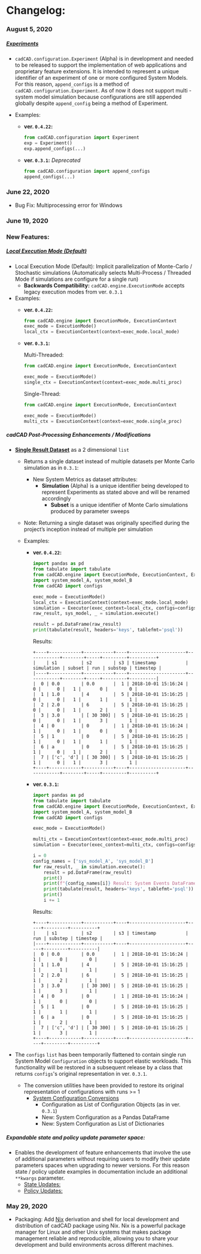 # Changelog:

### August 5, 2020
##### [Experiments](https://github.com/cadCAD-org/cadCAD/blob/master/documentation/README.md#introduction)
* `cadCAD.configuration.Experiment` (Alpha) is in development and needed to be released to support the implementation of 
web applications and proprietary feature extensions. It is intended to represent a unique identifier of an experiment of 
one or more configured System Models. For this reason, `append_configs` is a method of 
`cadCAD.configuration.Experiment`. As of now it does not support multi - system model simulation because configurations 
are still appended globally despite `append_config` being a method of Experiment.

* Examples:
    * **ver. `0.4.22`:**
        ```python
        from cadCAD.configuration import Experiment
        exp = Experiment()
        exp.append_configs(...)
        ```
    * **ver. `0.3.1`:** *Deprecated*
        ```python
        from cadCAD.configuration import append_configs
        append_configs(...)
        ```

### June 22, 2020
* Bug Fix: Multiprocessing error for Windows

### June 19, 2020
    
### New Features:
##### [Local Execution Mode (Default)](documentation/Simulation_Execution.md)
* Local Execution Mode (Default): Implicit parallelization of Monte-Carlo / Stochastic simulations (Automatically 
selects Multi-Process / Threaded Mode if simulations are configure for a single run)
    * **Backwards Compatibility:** `cadCAD.engine.ExecutionMode` accepts legacy execution modes from ver. `0.3.1`
* Examples:
    * **ver. `0.4.22`:**
        ```python
        from cadCAD.engine import ExecutionMode, ExecutionContext
        exec_mode = ExecutionMode()
        local_ctx = ExecutionContext(context=exec_mode.local_mode)
        ```
    * **ver. `0.3.1`:** 
        
        Multi-Threaded:
        ```python
        from cadCAD.engine import ExecutionMode, ExecutionContext
        
        exec_mode = ExecutionMode()
        single_ctx = ExecutionContext(context=exec_mode.multi_proc)
        ```
        
        Single-Thread:
        ```python
        from cadCAD.engine import ExecutionMode, ExecutionContext
      
        exec_mode = ExecutionMode()
        multi_ctx = ExecutionContext(context=exec_mode.single_proc)
        ```
        

##### cadCAD Post-Processing Enhancements / Modifications
* 	[**Single Result Dataset**]((https://github.com/cadCAD-org/cadCAD/blob/master/documentation/Simulation_Execution.md#4-execute-simulation--produce-system-event-dataset)) as a 2 dimensional `list`
    * Returns a single dataset instead of multiple datasets per Monte Carlo simulation as in `0.3.1`:
        * New System Metrics as dataset attributes: 
            * **Simulation** (Alpha) is a unique identifier being developed to represent Experiments as stated above and 
            will be renamed accordingly
                * **Subset** is a unique identifier of Monte Carlo simulations produced by parameter sweeps
    * Note: Returning a single dataset was originally specified during the project’s inception instead of multiple per 
    simulation

    * Examples:
        * **ver. `0.4.22`:**
            ```python
            import pandas as pd
            from tabulate import tabulate
            from cadCAD.engine import ExecutionMode, ExecutionContext, Executor
            import system_model_A, system_model_B
            from cadCAD import configs
          
            exec_mode = ExecutionMode()
            local_ctx = ExecutionContext(context=exec_mode.local_mode)
            simulation = Executor(exec_context=local_ctx, configs=configs)
            raw_result, sys_model, _ = simulation.execute()
          
            result = pd.DataFrame(raw_result)
            print(tabulate(result, headers='keys', tablefmt='psql'))
            ```
            Results:
            ```
            +----+------------+-----------+----+---------------------+------------+--------+-----+---------+----------+
            |    | s1         | s2        | s3 | timestamp           | simulation | subset | run | substep | timestep |
            |----+------------+-----------+----+---------------------+------------+--------+-----+---------+----------|
            |  0 | 0.0        | 0.0       |  1 | 2018-10-01 15:16:24 |          0 |      0 |   1 |       0 |        0 |
            |  1 | 1.0        | 4         |  5 | 2018-10-01 15:16:25 |          0 |      0 |   1 |       1 |        1 |
            |  2 | 2.0        | 6         |  5 | 2018-10-01 15:16:25 |          0 |      0 |   1 |       2 |        1 |
            |  3 | 3.0        | [ 30 300] |  5 | 2018-10-01 15:16:25 |          0 |      0 |   1 |       3 |        1 |
            |  4 | 0          | 0         |  1 | 2018-10-01 15:16:24 |          1 |      0 |   1 |       0 |        0 |
            |  5 | 1          | 0         |  5 | 2018-10-01 15:16:25 |          1 |      0 |   1 |       1 |        1 |
            |  6 | a          | 0         |  5 | 2018-10-01 15:16:25 |          1 |      0 |   1 |       2 |        1 |
            |  7 | ['c', 'd'] | [ 30 300] |  5 | 2018-10-01 15:16:25 |          1 |      0 |   1 |       3 |        1 |
            +----+------------+-----------+----+---------------------+------------+--------+-----+---------+----------+
            ```
        * **ver. `0.3.1`:**
            ```python
            import pandas as pd
            from tabulate import tabulate
            from cadCAD.engine import ExecutionMode, ExecutionContext, Executor
            import system_model_A, system_model_B
            from cadCAD import configs
            
            exec_mode = ExecutionMode()
            
            multi_ctx = ExecutionContext(context=exec_mode.multi_proc)
            simulation = Executor(exec_context=multi_ctx, configs=configs)
            
            i = 0
            config_names = ['sys_model_A', 'sys_model_B']
            for raw_result, _ in simulation.execute():
                result = pd.DataFrame(raw_result)
                print()
                print(f"{config_names[i]} Result: System Events DataFrame:")
                print(tabulate(result, headers='keys', tablefmt='psql'))
                print()
                i += 1
            ```
            Results:
            ```
            +----+------------+-----------+----+---------------------+-----+---------+----------+
            |    | s1         | s2        | s3 | timestamp           | run | substep | timestep |
            |----+------------+-----------+----+---------------------+-----+---------+----------|
            |  0 | 0.0        | 0.0       |  1 | 2018-10-01 15:16:24 |   1 |       0 |        0 |
            |  1 | 1.0        | 4         |  5 | 2018-10-01 15:16:25 |   1 |       1 |        1 |
            |  2 | 2.0        | 6         |  5 | 2018-10-01 15:16:25 |   1 |       2 |        1 |
            |  3 | 3.0        | [ 30 300] |  5 | 2018-10-01 15:16:25 |   1 |       3 |        1 |
            |  4 | 0          | 0         |  1 | 2018-10-01 15:16:24 |   1 |       0 |        0 |
            |  5 | 1          | 0         |  5 | 2018-10-01 15:16:25 |   1 |       1 |        1 |
            |  6 | a          | 0         |  5 | 2018-10-01 15:16:25 |   1 |       2 |        1 |
            |  7 | ['c', 'd'] | [ 30 300] |  5 | 2018-10-01 15:16:25 |   1 |       3 |        1 |
            +----+------------+-----------+----+---------------------+-----+---------+----------+
            ```
    
* 	The `configs` `list` has been temporarily flattened to contain single run System Model `Configuration` objects to 
support elastic workloads. This functionality will be restored in a subsequent release by a class that returns 
`configs`'s original representation in ver. `0.3.1`.
    * The conversion utilities have been provided to restore its original representation of configurations with 
    runs >= 1
        * [System Configuration Conversions](documentation/System_Configuration.md)
            * Configuration as List of Configuration Objects (as in ver. `0.3.1`) 
            * New: System Configuration as a Pandas DataFrame
            * New: System Configuration as List of Dictionaries


##### Expandable state and policy update parameter space: 
* Enables the development of feature enhancements that involve the use of additional parameters without requiring users 
to modify their update parameters spaces when upgrading to newer versions. For this reason state / policy update 
examples in documentation include an additional `**kwargs` parameter.
    * [State Updates:](https://github.com/cadCAD-org/cadCAD/blob/master/documentation/README.md#state-update-functions)
    * [Policy Updates:](https://github.com/cadCAD-org/cadCAD/blob/master/documentation/README.md#state-update-functions)


### May 29, 2020
* Packaging: Add [Nix](https://nixos.org/) derivation and shell for local development and distribution of cadCAD package 
using Nix. Nix is a powerful package manager for Linux and other Unix systems that makes package management reliable and 
reproducible, allowing you to share your development and build environments across different machines.
